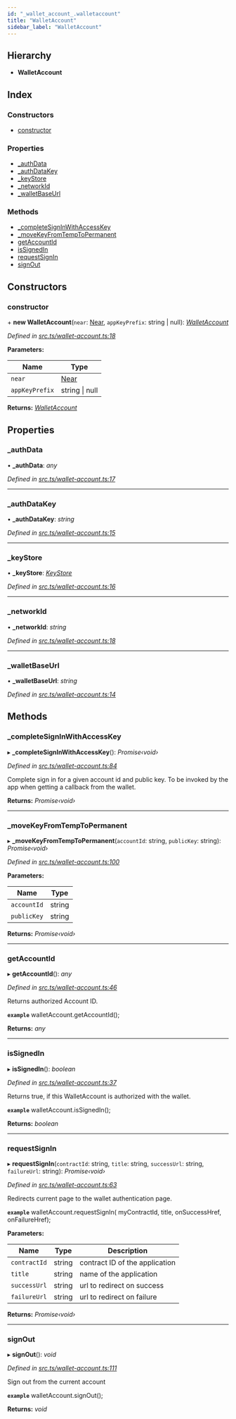 ```yaml
---
id: "_wallet_account_.walletaccount"
title: "WalletAccount"
sidebar_label: "WalletAccount"
---
```


## Hierarchy

* **WalletAccount**

## Index

### Constructors

* [constructor](_wallet_account_.walletaccount.md#constructor)

### Properties

* [_authData](_wallet_account_.walletaccount.md#_authdata)
* [_authDataKey](_wallet_account_.walletaccount.md#_authdatakey)
* [_keyStore](_wallet_account_.walletaccount.md#_keystore)
* [_networkId](_wallet_account_.walletaccount.md#_networkid)
* [_walletBaseUrl](_wallet_account_.walletaccount.md#_walletbaseurl)

### Methods

* [_completeSignInWithAccessKey](_wallet_account_.walletaccount.md#_completesigninwithaccesskey)
* [_moveKeyFromTempToPermanent](_wallet_account_.walletaccount.md#_movekeyfromtemptopermanent)
* [getAccountId](_wallet_account_.walletaccount.md#getaccountid)
* [isSignedIn](_wallet_account_.walletaccount.md#issignedin)
* [requestSignIn](_wallet_account_.walletaccount.md#requestsignin)
* [signOut](_wallet_account_.walletaccount.md#signout)

## Constructors

###  constructor

\+ **new WalletAccount**(`near`: [Near](_near_.near.md), `appKeyPrefix`: string | null): *[WalletAccount](_wallet_account_.walletaccount.md)*

*Defined in [src.ts/wallet-account.ts:18](https://github.com/nearprotocol/nearlib/blob/06c3a45/src.ts/wallet-account.ts#L18)*

**Parameters:**

Name | Type |
------ | ------ |
`near` | [Near](_near_.near.md) |
`appKeyPrefix` | string &#124; null |

**Returns:** *[WalletAccount](_wallet_account_.walletaccount.md)*

## Properties

###  _authData

• **_authData**: *any*

*Defined in [src.ts/wallet-account.ts:17](https://github.com/nearprotocol/nearlib/blob/06c3a45/src.ts/wallet-account.ts#L17)*

___

###  _authDataKey

• **_authDataKey**: *string*

*Defined in [src.ts/wallet-account.ts:15](https://github.com/nearprotocol/nearlib/blob/06c3a45/src.ts/wallet-account.ts#L15)*

___

###  _keyStore

• **_keyStore**: *[KeyStore](_key_stores_keystore_.keystore.md)*

*Defined in [src.ts/wallet-account.ts:16](https://github.com/nearprotocol/nearlib/blob/06c3a45/src.ts/wallet-account.ts#L16)*

___

###  _networkId

• **_networkId**: *string*

*Defined in [src.ts/wallet-account.ts:18](https://github.com/nearprotocol/nearlib/blob/06c3a45/src.ts/wallet-account.ts#L18)*

___

###  _walletBaseUrl

• **_walletBaseUrl**: *string*

*Defined in [src.ts/wallet-account.ts:14](https://github.com/nearprotocol/nearlib/blob/06c3a45/src.ts/wallet-account.ts#L14)*

## Methods

###  _completeSignInWithAccessKey

▸ **_completeSignInWithAccessKey**(): *Promise‹void›*

*Defined in [src.ts/wallet-account.ts:84](https://github.com/nearprotocol/nearlib/blob/06c3a45/src.ts/wallet-account.ts#L84)*

Complete sign in for a given account id and public key. To be invoked by the app when getting a callback from the wallet.

**Returns:** *Promise‹void›*

___

###  _moveKeyFromTempToPermanent

▸ **_moveKeyFromTempToPermanent**(`accountId`: string, `publicKey`: string): *Promise‹void›*

*Defined in [src.ts/wallet-account.ts:100](https://github.com/nearprotocol/nearlib/blob/06c3a45/src.ts/wallet-account.ts#L100)*

**Parameters:**

Name | Type |
------ | ------ |
`accountId` | string |
`publicKey` | string |

**Returns:** *Promise‹void›*

___

###  getAccountId

▸ **getAccountId**(): *any*

*Defined in [src.ts/wallet-account.ts:46](https://github.com/nearprotocol/nearlib/blob/06c3a45/src.ts/wallet-account.ts#L46)*

Returns authorized Account ID.

**`example`** 
walletAccount.getAccountId();

**Returns:** *any*

___

###  isSignedIn

▸ **isSignedIn**(): *boolean*

*Defined in [src.ts/wallet-account.ts:37](https://github.com/nearprotocol/nearlib/blob/06c3a45/src.ts/wallet-account.ts#L37)*

Returns true, if this WalletAccount is authorized with the wallet.

**`example`** 
walletAccount.isSignedIn();

**Returns:** *boolean*

___

###  requestSignIn

▸ **requestSignIn**(`contractId`: string, `title`: string, `successUrl`: string, `failureUrl`: string): *Promise‹void›*

*Defined in [src.ts/wallet-account.ts:63](https://github.com/nearprotocol/nearlib/blob/06c3a45/src.ts/wallet-account.ts#L63)*

Redirects current page to the wallet authentication page.

**`example`** 
  walletAccount.requestSignIn(
    myContractId,
    title,
    onSuccessHref,
    onFailureHref);

**Parameters:**

Name | Type | Description |
------ | ------ | ------ |
`contractId` | string | contract ID of the application |
`title` | string | name of the application |
`successUrl` | string | url to redirect on success |
`failureUrl` | string | url to redirect on failure |

**Returns:** *Promise‹void›*

___

###  signOut

▸ **signOut**(): *void*

*Defined in [src.ts/wallet-account.ts:111](https://github.com/nearprotocol/nearlib/blob/06c3a45/src.ts/wallet-account.ts#L111)*

Sign out from the current account

**`example`** 
walletAccount.signOut();

**Returns:** *void*
